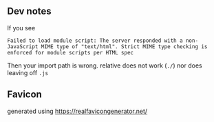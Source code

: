 ## Dev notes
If you see
```
Failed to load module script: The server responded with a non-JavaScript MIME type of "text/html". Strict MIME type checking is enforced for module scripts per HTML spec
```
Then your import path is wrong. relative does not work (`./`) nor does leaving off `.js`

## Favicon
generated using https://realfavicongenerator.net/